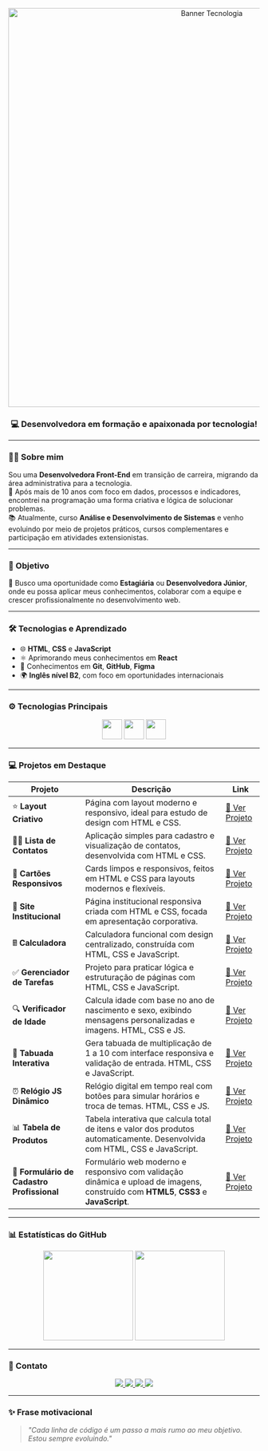 <p align="center">
  <img src="https://i.postimg.cc/3wq3nvZ8/Banner-para-Linkedin-Tecnologia-em-Preto.png" alt="Banner Tecnologia" width="800"/>
</p>

<h3 align="center">💻 Desenvolvedora em formação e apaixonada por tecnologia!</h3>

---

### 👩‍💻 Sobre mim

Sou uma **Desenvolvedora Front-End** em transição de carreira, migrando da área administrativa para a tecnologia.  
💼 Após mais de 10 anos com foco em dados, processos e indicadores, encontrei na programação uma forma criativa e lógica de solucionar problemas.  
📚 Atualmente, curso **Análise e Desenvolvimento de Sistemas** e venho evoluindo por meio de projetos práticos, cursos complementares e participação em atividades extensionistas.

---

### 🎯 Objetivo

🚀 Busco uma oportunidade como **Estagiária** ou **Desenvolvedora Júnior**, onde eu possa aplicar meus conhecimentos, colaborar com a equipe e crescer profissionalmente no desenvolvimento web.

---

### 🛠 Tecnologias e Aprendizado

- 🌐 **HTML**, **CSS** e **JavaScript**  
- ⚛️ Aprimorando meus conhecimentos em **React**  
- 🧰 Conhecimentos em **Git**, **GitHub**, **Figma**  
- 🌍 **Inglês nível B2**, com foco em oportunidades internacionais

---

### ⚙️ Tecnologias Principais

<p align="center">
  <img src="https://cdn.jsdelivr.net/gh/devicons/devicon/icons/html5/html5-original.svg" width="40" height="40" />
  <img src="https://cdn.jsdelivr.net/gh/devicons/devicon/icons/css3/css3-original.svg" width="40" height="40" />
  <img src="https://cdn.jsdelivr.net/gh/devicons/devicon/icons/javascript/javascript-original.svg" width="40" height="40" />
</p>

---

### 💻 Projetos em Destaque

| Projeto                                   | Descrição                                                                                                                        | Link                                                                             |
|------------------------------------------|----------------------------------------------------------------------------------------------------------------------------------|----------------------------------------------------------------------------------|
| ⭐ **Layout Criativo**                     | Página com layout moderno e responsivo, ideal para estudo de design com HTML e CSS.                                              | [🔗 Ver Projeto](https://natipastre.github.io/Projeto1--LayoutCriativo/)          |
| 💇‍♀️ **Lista de Contatos**                | Aplicação simples para cadastro e visualização de contatos, desenvolvida com HTML e CSS.                                         | [🔗 Ver Projeto](https://natipastre.github.io/Projeto-2---Lista-de-Contatos/)     |
| 🧹 **Cartões Responsivos**                | Cards limpos e responsivos, feitos em HTML e CSS para layouts modernos e flexíveis.                                             | [🔗 Ver Projeto](https://natipastre.github.io/Projeto-3-Cards---Layout-Responsivo/) |
| 🏢 **Site Institucional**                 | Página institucional responsiva criada com HTML e CSS, focada em apresentação corporativa.                                       | [🔗 Ver Projeto](https://natipastre.github.io/Projeto-4---Front-End-Aprenser/)    |
| 🖩 **Calculadora**                        | Calculadora funcional com design centralizado, construída com HTML, CSS e JavaScript.                                            | [🔗 Ver Projeto](https://natipastre.github.io/Calculadora---js-/)                 |
| ✅ **Gerenciador de Tarefas**             | Projeto para praticar lógica e estruturação de páginas com HTML, CSS e JavaScript.                                              | [🔗 Ver Projeto](https://natipastre.github.io/Gerenciador-de-Tarefas/)            |
| 🔍 **Verificador de Idade**               | Calcula idade com base no ano de nascimento e sexo, exibindo mensagens personalizadas e imagens. HTML, CSS e JS.                | [🔗 Ver Projeto](https://natipastre.github.io/verificador-idade-javascript/)      |
| 🧮 **Tabuada Interativa**                  | Gera tabuada de multiplicação de 1 a 10 com interface responsiva e validação de entrada. HTML, CSS e JavaScript.                 | [🔗 Ver Projeto](https://natipastre.github.io/tabuada-interativa/)                |
| ⏰ **Relógio JS Dinâmico**                 | Relógio digital em tempo real com botões para simular horários e troca de temas. HTML, CSS e JS.                                | [🔗 Ver Projeto](https://natipastre.github.io/Rel-gio-JS-Din-mico/)               |
| 📊 **Tabela de Produtos**                  | Tabela interativa que calcula total de itens e valor dos produtos automaticamente. Desenvolvida com HTML, CSS e JavaScript.     | [🔗 Ver Projeto](https://natipastre.github.io/Tabela-de-Produtos/)                |
| 📝 **Formulário de Cadastro Profissional** | Formulário web moderno e responsivo com validação dinâmica e upload de imagens, construído com **HTML5**, **CSS3** e **JavaScript**. | [🔗 Ver Projeto](https://natipastre.github.io/Formul-rio-de-Cadastro-Profissional-e-Responsivo/) |



---

### 📊 Estatísticas do GitHub

<p align="center">
  <img height="180em" src="https://github-readme-stats.vercel.app/api?username=natipastre&show_icons=true&theme=radical" />
  <img height="180em" src="https://github-readme-stats.vercel.app/api/top-langs/?username=natipastre&layout=compact&langs_count=7&theme=radical" />
</p>

---

### 💌 Contato

<p align="center">
  <a href="https://www.linkedin.com/in/nataliapastre-dev/" target="_blank">
    <img src="https://img.shields.io/badge/LinkedIn-0077B5?style=for-the-badge&logo=linkedin&logoColor=white"/>
  </a>
  <a href="mailto:natalia.pastre@yahoo.com.br">
    <img src="https://img.shields.io/badge/Email-D14836?style=for-the-badge&logo=gmail&logoColor=white"/>
  </a>
  <a href="https://wa.me/5516997135203" target="_blank">
    <img src="https://img.shields.io/badge/WhatsApp-25D366?style=for-the-badge&logo=whatsapp&logoColor=white"/>
  </a>
  <a href="https://github.com/natipastre" target="_blank">
    <img src="https://img.shields.io/badge/GitHub-181717?style=for-the-badge&logo=github&logoColor=white"/>
  </a>
</p>

---

### ✨ Frase motivacional

> _"Cada linha de código é um passo a mais rumo ao meu objetivo. Estou sempre evoluindo."_

